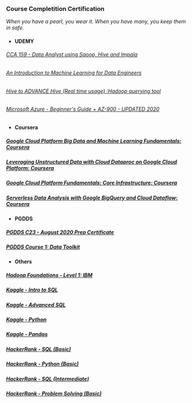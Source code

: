 
### Course Completition Certification 
_When you have a pearl, you wear it. When you have many, you keep them in safe._

- #### UDEMY
###### [CCA 159 - Data Analyst using Sqoop, Hive and Impala](https://www.udemy.com/course/cca-159-data-analyst-using-sqoop-hive-and-impala/)
###### [An Introduction to Machine Learning for Data Engineers](https://www.udemy.com/course/an-introduction-to-machine-learning-for-data-engineers/)
###### [Hive to ADVANCE Hive (Real time usage) :Hadoop querying tool](https://www.udemy.com/course/hadoop-querying-tool-hive-to-advance-hivereal-time-usage/)
###### [ Microsoft Azure - Beginner's Guide + AZ-900 - UPDATED 2020](https://www.udemy.com/course/microsoft-azure-beginners-guide/)
###### []()

- #### Coursera
##### [Google Cloud Platform Big Data and Machine Learning Fundamentals: Coursera](https://www.coursera.org/account/accomplishments/certificate/PCSJKUTPY3FC)
##### [Leveraging Unstructured Data with Cloud Dataproc on Google Cloud Platform: Coursera](https://www.coursera.org/account/accomplishments/certificate/88PPRSQDYDYX)
##### [Google Cloud Platform Fundamentals: Core Infrastructure: Coursera](https://www.coursera.org/account/accomplishments/certificate/W89HM8F42RLK)
##### [Serverless Data Analysis with Google BigQuery and Cloud Dataflow: Coursera](https://www.coursera.org/account/accomplishments/certificate/CC4VFGPLNP3Q)

- #### PGDDS
##### [PGDDS C23 - August 2020 Prep Certificate](https://www.credential.net/e9b0a44d-25f0-4b2c-8964-2cb1473767a5#gs.fo7blr)
##### [PGDDS Course 1: Data Toolkit](https://www.credential.net/9a45f591-cd18-4319-ae0f-869de2d7afc0#gs.szquc5)

- #### Others
##### [Hadoop Foundations - Level 1: IBM](https://courses.cognitiveclass.ai/certificates/486ed8d6241743abb5a6edf82a1204b9)
##### [Kaggle - Intro to SQL](https://www.kaggle.com/learn/certification/anuragambuja/intro-to-sql)
##### [Kaggle - Advanced SQL](https://www.kaggle.com/learn/certification/anuragambuja/advanced-sql)
##### [Kaggle - Python](https://www.kaggle.com/learn/certification/anuragambuja/python)
##### [Kaggle - Pandas](https://www.kaggle.com/learn/certification/anuragambuja/pandas)
##### [HackerRank - SQL (Basic)](https://www.hackerrank.com/certificates/c42bf50a0d3a)
##### [HackerRank - Python (Basic)](https://www.hackerrank.com/certificates/923e912f0b2e)
##### [HackerRank - SQL (Intermediate)](https://www.hackerrank.com/certificates/800e5cb85fc7)
##### [HackerRank - Problem Solving (Basic)](https://www.hackerrank.com/certificates/0ba0084b4fa4)
